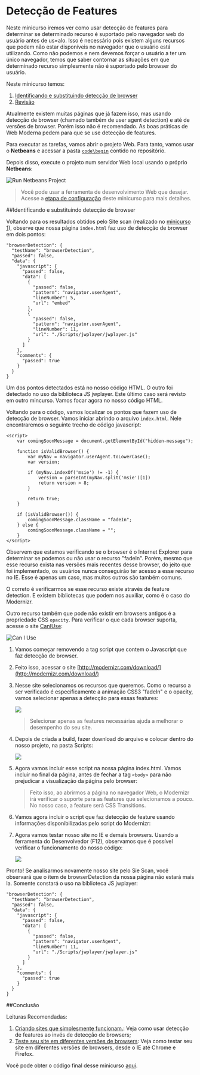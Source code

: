 Detecção de Features
========================================
Neste minicurso iremos ver como usar detecção de features para determinar se determinado recurso é suportado pelo navegador web do usuário antes de us=alo. Isso é necessário pois existem alguns recursos que podem não estar disponíveis no navegador que o usuário está utilizando. Como não podemos e nem devemos forçar o usuário a ter um único navegador, temos que saber contornar as situações em que determinado recurso simplesmente não é suportado pelo browser do usuário.

Neste minicurso temos:

1. [Identificando e substituindo detecção de browser](#Task1)
1. [Revisão](#Review)

Atualmente existem muitas páginas que já fazem isso, mas usando detecção de browser (chamado também de user agent detection) e até de versões de browser. Porém isso não é recomendado. As boas práticas de Web Moderna pedem para que se use detecção de features.

Para executar as tarefas, vamos abrir o projeto Web. Para tanto, vamos usar o **Netbeans** e acessar a pasta [`code\begin`](./code/begin) contido no repositório.

Depois disso, execute o projeto num servidor Web local usando o próprio **Netbeans**:

![Run Netbeans Project](./images/site_local_webserver.png)

> Você pode usar a ferramenta de desenvolvimento Web que desejar. Acesse a [etapa de configuração](../_setup) deste minicurso para mais detalhes.

<p name="Task1" />
##Identificando e substituindo detecção de browser

Voltando para os resultados obtidos pelo Site scan (realizado no [minicurso 1](../sitescan-rendermode/)), observe que nossa página `index.html` faz uso de detecção de browser em dois pontos:

	"browserDetection": {
      "testName": "browserDetection",
      "passed": false,
      "data": {
        "javascript": {
          "passed": false,
          "data": [
            {
              "passed": false,
              "pattern": "navigator.userAgent",
              "lineNumber": 5,
              "url": "embed"
            },
            {
              "passed": false,
              "pattern": "navigator.userAgent",
              "lineNumber": 11,
              "url": "./Scripts/jwplayer/jwplayer.js"
            }
          ]
        },
        "comments": {
          "passed": true
        }
      }
    }

Um dos pontos detectados está no nosso código HTML. O outro foi detectado no uso da biblioteca JS jwplayer. Este último caso será revisto em outro mincurso. Vamos focar agora no nosso código HTML. 

Voltando para o código, vamos localizar os pontos que fazem uso de detecção de browser. Vamos iniciar abrindo o arquivo `index.html`. Nele encontraremos o seguinte trecho de código javascript:

	<script>
        var comingSoonMessage = document.getElementById("hidden-message");

        function isValidBrowser() {
            var myNav = navigator.userAgent.toLowerCase();
            var version;

            if (myNav.indexOf('msie') != -1) {
                version = parseInt(myNav.split('msie')[1])
                return version > 8;
            }

            return true;
        }

        if (isValidBrowser()) {
            comingSoonMessage.className = "fadeIn";
        } else {
            comingSoonMessage.className = "";
        }
    </script>

Observem que estamos verificando se o browser é o Internet Explorer para determinar se podemos ou não usar o recurso "fadeIn". Porém, mesmo que esse recurso exista nas versões mais recentes desse browser, do jeito que foi implementado, os usuários nunca conseguirão ter acesso a esse recurso no IE. Esse é apenas um caso, mas muitos outros são também comuns.

O correto é verificarmos se esse recurso existe através de feature detection. E existem bibliotecas que podem nos auxiliar, como é o caso do Modernizr.

Outro recurso também que pode não existir em browsers antigos é a propriedade CSS `opacity`. Para verificar o que cada browser suporta, acesse o site [CanIUse](http://caniuse.com/):

![Can I Use](./images/featuredetecion_caniuse.png)

1. Vamos começar removendo a tag script que contem o Javascript que faz detecção de browser. 
2. Feito isso,  acessar o site [http://modernizr.com/download/](http://modernizr.com/download/)
2. Nesse site selecionamos os recursos que queremos. Como o recurso a ser verificado é especificamente a animação CSS3 "fadeIn" e o opacity, vamos selecionar apenas a detecção para essas features:

	![](./images/featuredetection_modernizrconfig.png) 

	> Selecionar apenas as features necessárias ajuda a melhorar o desempenho do seu site.  

3. Depois de criada a build, fazer download do arquivo e colocar dentro do nosso projeto, na pasta Scripts:

	![](./images/featuredetection_modernizrscriptadded.png)

4. Agora vamos incluir esse script na nossa página index.html. Vamos incluir no final da página, antes de fechar a tag `<body>` para não prejudicar a visualização da página pelo browser:

	<html>
        <!-- ... -->
		<body>
	    	<!-- ... -->
		    <script src="Scripts/modernizr.custom.62681.js" type="text/javascript"></script>        
	    </body>
	</html> 

	> Feito isso, ao abrirmos a página no navegador Web, o Modernizr irá verificar o suporte para as features que selecionamos a pouco. No nosso caso, a feature será CSS Transitions.
	 
7. Vamos agora incluir o script que faz detecção de feature usando informações disponibilizadas pelo script do Modernizr:

	<script>
	     var comingSoonMessage = document.getElementById("hidden-message");
	     if (!Modernizr.opacity) {                  
	          comingSoonMessage.style.filter = "alpha(opacity=0)";
	     }
             
             if (Modernizr.cssanimations) {
	          comingSoonMessage.className = "fadeIn";
	     } else {
	          comingSoonMessage.className = "";
	     }
	</script>

8. Agora vamos testar nosso site no IE e demais browsers. Usando a ferramenta do Desenvolvedor (F12), observamos que é possível verificar o funcionamento do nosso código:

	![](./images/featuredetection_cssanimationdebug.png)

Pronto! Se analisarmos novamente nosso site pelo Sie Scan, você observará que o item de browserDetection da nossa página não estará mais la. Somente constará o uso na biblioteca JS jwplayer:

	"browserDetection": {
      "testName": "browserDetection",
      "passed": false,
      "data": {
        "javascript": {
          "passed": false,
          "data": [
            {
              "passed": false,
              "pattern": "navigator.userAgent",
              "lineNumber": 11,
              "url": "./Scripts/jwplayer/jwplayer.js"
            }
          ]
        },
        "comments": {
          "passed": true
        }
      }
    }
  
<p name="Review"/>
##Conclusão

Leituras Recomendadas:
1. [Criando sites que simplesmente funcionam.](http://talkitbr.com/2015/08/27/criando-sites-que-simplesmente-funcionam/): Veja como usar detecção de features ao invés de detecção de browsers;
2. [Teste seu site em diferentes versões de browsers](http://talkitbr.com/2015/09/01/teste-seu-site-em-diferentes-versoes-de-browsers/): Veja como testar seu site em diferentes versões de browsers, desde o IE até Chrome e Firefox. 

Você pode obter o código final desse minicurso [aqui](./code/end).

